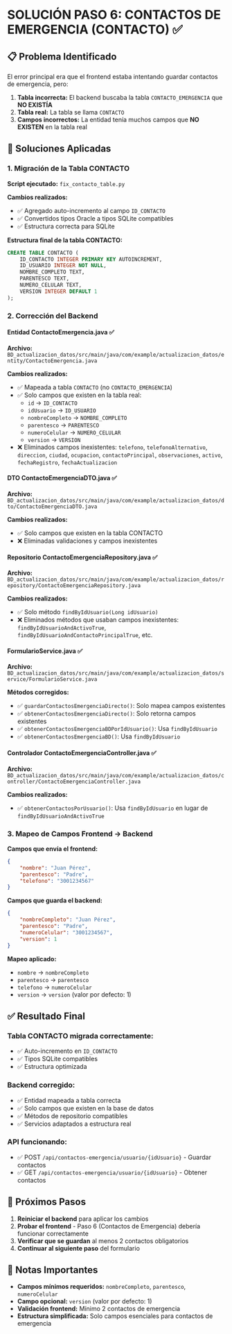 # SOLUCIÓN PASO 6: CONTACTOS DE EMERGENCIA (CONTACTO) ✅

## 📋 Problema Identificado

El error principal era que el frontend estaba intentando guardar contactos de emergencia, pero:

1. **Tabla incorrecta:** El backend buscaba la tabla `CONTACTO_EMERGENCIA` que **NO EXISTÍA**
2. **Tabla real:** La tabla se llama `CONTACTO` 
3. **Campos incorrectos:** La entidad tenía muchos campos que **NO EXISTEN** en la tabla real

## 🔧 Soluciones Aplicadas

### 1. Migración de la Tabla CONTACTO

**Script ejecutado:** `fix_contacto_table.py`

**Cambios realizados:**
- ✅ Agregado auto-incremento al campo `ID_CONTACTO`
- ✅ Convertidos tipos Oracle a tipos SQLite compatibles
- ✅ Estructura correcta para SQLite

**Estructura final de la tabla CONTACTO:**
```sql
CREATE TABLE CONTACTO (
    ID_CONTACTO INTEGER PRIMARY KEY AUTOINCREMENT,
    ID_USUARIO INTEGER NOT NULL,
    NOMBRE_COMPLETO TEXT,
    PARENTESCO TEXT,
    NUMERO_CELULAR TEXT,
    VERSION INTEGER DEFAULT 1
);
```

### 2. Corrección del Backend

#### **Entidad ContactoEmergencia.java** ✅
**Archivo:** `BD_actualizacion_datos/src/main/java/com/example/actualizacion_datos/entity/ContactoEmergencia.java`

**Cambios realizados:**
- ✅ Mapeada a tabla `CONTACTO` (no `CONTACTO_EMERGENCIA`)
- ✅ Solo campos que existen en la tabla real:
  - `id` → `ID_CONTACTO`
  - `idUsuario` → `ID_USUARIO`
  - `nombreCompleto` → `NOMBRE_COMPLETO`
  - `parentesco` → `PARENTESCO`
  - `numeroCelular` → `NUMERO_CELULAR`
  - `version` → `VERSION`
- ❌ Eliminados campos inexistentes: `telefono`, `telefonoAlternativo`, `direccion`, `ciudad`, `ocupacion`, `contactoPrincipal`, `observaciones`, `activo`, `fechaRegistro`, `fechaActualizacion`

#### **DTO ContactoEmergenciaDTO.java** ✅
**Archivo:** `BD_actualizacion_datos/src/main/java/com/example/actualizacion_datos/dto/ContactoEmergenciaDTO.java`

**Cambios realizados:**
- ✅ Solo campos que existen en la tabla CONTACTO
- ❌ Eliminadas validaciones y campos inexistentes

#### **Repositorio ContactoEmergenciaRepository.java** ✅
**Archivo:** `BD_actualizacion_datos/src/main/java/com/example/actualizacion_datos/repository/ContactoEmergenciaRepository.java`

**Cambios realizados:**
- ✅ Solo método `findByIdUsuario(Long idUsuario)`
- ❌ Eliminados métodos que usaban campos inexistentes: `findByIdUsuarioAndActivoTrue`, `findByIdUsuarioAndContactoPrincipalTrue`, etc.

#### **FormularioService.java** ✅
**Archivo:** `BD_actualizacion_datos/src/main/java/com/example/actualizacion_datos/service/FormularioService.java`

**Métodos corregidos:**
- ✅ `guardarContactosEmergenciaDirecto()`: Solo mapea campos existentes
- ✅ `obtenerContactosEmergenciaDirecto()`: Solo retorna campos existentes
- ✅ `obtenerContactosEmergenciaBDPorIdUsuario()`: Usa `findByIdUsuario`
- ✅ `obtenerContactosEmergenciaBD()`: Usa `findByIdUsuario`

#### **Controlador ContactoEmergenciaController.java** ✅
**Archivo:** `BD_actualizacion_datos/src/main/java/com/example/actualizacion_datos/controller/ContactoEmergenciaController.java`

**Cambios realizados:**
- ✅ `obtenerContactosPorUsuario()`: Usa `findByIdUsuario` en lugar de `findByIdUsuarioAndActivoTrue`

### 3. Mapeo de Campos Frontend → Backend

**Campos que envía el frontend:**
```json
{
    "nombre": "Juan Pérez",
    "parentesco": "Padre", 
    "telefono": "3001234567"
}
```

**Campos que guarda el backend:**
```json
{
    "nombreCompleto": "Juan Pérez",
    "parentesco": "Padre",
    "numeroCelular": "3001234567",
    "version": 1
}
```

**Mapeo aplicado:**
- `nombre` → `nombreCompleto`
- `parentesco` → `parentesco` 
- `telefono` → `numeroCelular`
- `version` → `version` (valor por defecto: 1)

## ✅ Resultado Final

### **Tabla CONTACTO migrada correctamente:**
- ✅ Auto-incremento en `ID_CONTACTO`
- ✅ Tipos SQLite compatibles
- ✅ Estructura optimizada

### **Backend corregido:**
- ✅ Entidad mapeada a tabla correcta
- ✅ Solo campos que existen en la base de datos
- ✅ Métodos de repositorio compatibles
- ✅ Servicios adaptados a estructura real

### **API funcionando:**
- ✅ POST `/api/contactos-emergencia/usuario/{idUsuario}` - Guardar contactos
- ✅ GET `/api/contactos-emergencia/usuario/{idUsuario}` - Obtener contactos

## 🚀 Próximos Pasos

1. **Reiniciar el backend** para aplicar los cambios
2. **Probar el frontend** - Paso 6 (Contactos de Emergencia) debería funcionar correctamente
3. **Verificar que se guardan** al menos 2 contactos obligatorios
4. **Continuar al siguiente paso** del formulario

## 📝 Notas Importantes

- **Campos mínimos requeridos:** `nombreCompleto`, `parentesco`, `numeroCelular`
- **Campo opcional:** `version` (valor por defecto: 1)
- **Validación frontend:** Mínimo 2 contactos de emergencia
- **Estructura simplificada:** Solo campos esenciales para contactos de emergencia 